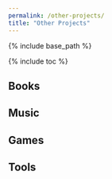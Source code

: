 ```yaml
---
permalink: /other-projects/
title: "Other Projects"
---
```


{% include base_path %}


<div class="toc-container">
  {% include toc %}
</div>


## Books




## Music





## Games



## Tools

